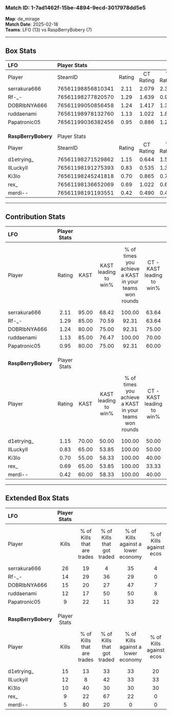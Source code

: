 ### Match ID: 1-7ad1462f-15be-4894-9ecd-3017978dd5e5  
**Map**: de_mirage  
**Match Date**: 2025-02-18  
**Teams**: LFO (13) vs RaspBerryBobery (7)  

---  

## Box Stats  

| **LFO**             | Player Stats      |        |           |          |       |       |       |         |        |      |     |
| :- | :- | :-: | :-: | :-: | :-: | :-: | :-: | :-: | :-: | :-: | :-: |
| Player              | SteamID           | Rating | CT Rating | T Rating | KAST  |  ADR  | Kills | Assists | Deaths | K/D  | HS% |
| serrakura666        | 76561198856810341 |  2.11  |   2.079   |  2.323   | 95.00 | 120.0 |  26   |    2    |   6    | 4.33 | 11  |
| Rf-_-               | 76561198277820570 |  1.29  |   1.639   |  0.904   | 85.00 | 66.6  |  14   |    1    |   8    | 1.75 | 71  |
| DOBRIbNYA666        | 76561199050856458 |  1.24  |   1.417   |  1.302   | 80.00 | 80.9  |  15   |    6    |   13   | 1.15 | 53  |
| ruddaenami          | 76561198978132760 |  1.13  |   1.022   |  1.833   | 85.00 | 85.1  |  12   |    6    |   14   | 0.86 | 50  |
| Papatronic05        | 76561199036382456 |  0.95  |   0.886   |  1.236   | 80.00 | 51.0  |   9   |    3    |   10   | 0.90 | 77  |
|                     |                   |        |           |          |       |       |       |         |        |      |     |
|                     |                   |        |           |          |       |       |       |         |        |      |     |
|                     |                   |        |           |          |       |       |       |         |        |      |     |
| **RaspBerryBobery** | Player Stats      |        |           |          |       |       |       |         |        |      |     |
| Player              | SteamID           | Rating | CT Rating | T Rating | KAST  |  ADR  | Kills | Assists | Deaths | K/D  | HS% |
| d1etrying_          | 76561198271529862 |  1.15  |   0.644   |  1.587   | 70.00 | 88.2  |  15   |    5    |   14   | 1.07 | 53  |
| lILuckyIl           | 76561198191275393 |  0.83  |   0.535   |  1.335   | 65.00 | 58.8  |  12   |    3    |   16   | 0.75 | 58  |
| Ki3lo               | 76561198245241818 |  0.70  |   0.865   |  0.745   | 55.00 | 60.4  |  10   |    3    |   15   | 0.67 | 80  |
| rex_                | 76561198136652069 |  0.69  |   1.022   |  0.684   | 65.00 | 62.3  |   9   |    3    |   17   | 0.53 | 100 |
| merdi--             | 76561198191193551 |  0.42  |   0.490   |  0.458   | 60.00 | 21.9  |   5   |    1    |   14   | 0.36 | 40  |
---  

## Contribution Stats  

| **LFO**             | Player Stats |       |                      |                                                        |                           |                                                             |                          |                                                            |
| :- | :-: | :-: | :-: | :-: | :-: | :-: | :-: | :-: |
| Player              |    Rating    | KAST  | KAST leading to win% | % of times you achieve a KAST in your teams won rounds | CT - KAST leading to win% | CT - % of times you achieve a KAST in your teams won rounds | T - KAST leading to win% | T - % of times you achieve a KAST in your teams won rounds |
| serrakura666        |     2.11     | 95.00 |        68.42         |                         100.00                         |           63.64           |                           100.00                            |          75.00           |                           100.00                           |
| Rf-_-               |     1.29     | 85.00 |        70.59         |                         92.31                          |           63.64           |                           100.00                            |          83.33           |                           83.33                            |
| DOBRIbNYA666        |     1.24     | 80.00 |        75.00         |                         92.31                          |           75.00           |                            85.71                            |          75.00           |                           100.00                           |
| ruddaenami          |     1.13     | 85.00 |        76.47         |                         100.00                         |           70.00           |                           100.00                            |          85.71           |                           100.00                           |
| Papatronic05        |     0.95     | 80.00 |        75.00         |                         92.31                          |           60.00           |                            85.71                            |          100.00          |                           100.00                           |
|                     |              |       |                      |                                                        |                           |                                                             |                          |                                                            |
|                     |              |       |                      |                                                        |                           |                                                             |                          |                                                            |
|                     |              |       |                      |                                                        |                           |                                                             |                          |                                                            |
| **RaspBerryBobery** | Player Stats |       |                      |                                                        |                           |                                                             |                          |                                                            |
| Player              |    Rating    | KAST  | KAST leading to win% | % of times you achieve a KAST in your teams won rounds | CT - KAST leading to win% | CT - % of times you achieve a KAST in your teams won rounds | T - KAST leading to win% | T - % of times you achieve a KAST in your teams won rounds |
| d1etrying_          |     1.15     | 70.00 |        50.00         |                         100.00                         |           50.00           |                           100.00                            |          50.00           |                           100.00                           |
| lILuckyIl           |     0.83     | 65.00 |        53.85         |                         100.00                         |           50.00           |                           100.00                            |          55.56           |                           100.00                           |
| Ki3lo               |     0.70     | 55.00 |        58.33         |                         100.00                         |           40.00           |                           100.00                            |          71.43           |                           100.00                           |
| rex_                |     0.69     | 65.00 |        53.85         |                         100.00                         |           33.33           |                           100.00                            |          71.43           |                           100.00                           |
| merdi--             |     0.42     | 60.00 |        58.33         |                         100.00                         |           40.00           |                           100.00                            |          71.43           |                           100.00                           |
---  

## Extended Box Stats  

| **LFO**             | Player Stats |                            |                            |                                    |                         |                              |                                 |        |                             |                                     |                          |                               |                            |
| :- | :-: | :-: | :-: | :-: | :-: | :-: | :-: | :-: | :-: | :-: | :-: | :-: | :-: |
| Player              |    Kills     | % of Kills that are trades | % of Kills that got traded | % of Kills against a lower economy | % of Kills against ecos | % of Kills that are flawless | % of Kills that are close duels | Deaths | % of Deaths that get traded | % of Deaths against a lower economy | % of Deaths against ecos | % of Deaths that are flawless | % of Deaths that are close |
| serrakura666        |      26      |             19             |             4              |                 35                 |            4            |              88              |                4                |   6    |             33              |                 17                  |            0             |              33               |             0              |
| Rf-_-               |      14      |             29             |             36             |                 29                 |            0            |              64              |                0                |   8    |             25              |                 13                  |            0             |              75               |             13             |
| DOBRIbNYA666        |      15      |             20             |             27             |                 47                 |            7            |              53              |                7                |   13   |             38              |                 15                  |            0             |              69               |             8              |
| ruddaenami          |      12      |             17             |             50             |                 50                 |            8            |              33              |               17                |   14   |             57              |                 36                  |            7             |              71               |             14             |
| Papatronic05        |      9       |             22             |             11             |                 33                 |           22            |              56              |                0                |   10   |             30              |                 20                  |            0             |              70               |             10             |
|                     |              |                            |                            |                                    |                         |                              |                                 |        |                             |                                     |                          |                               |                            |
|                     |              |                            |                            |                                    |                         |                              |                                 |        |                             |                                     |                          |                               |                            |
|                     |              |                            |                            |                                    |                         |                              |                                 |        |                             |                                     |                          |                               |                            |
| **RaspBerryBobery** | Player Stats |                            |                            |                                    |                         |                              |                                 |        |                             |                                     |                          |                               |                            |
| Player              |    Kills     | % of Kills that are trades | % of Kills that got traded | % of Kills against a lower economy | % of Kills against ecos | % of Kills that are flawless | % of Kills that are close duels | Deaths | % of Deaths that get traded | % of Deaths against a lower economy | % of Deaths against ecos | % of Deaths that are flawless | % of Deaths that are close |
| d1etrying_          |      15      |             13             |             33             |                 33                 |           20            |              53              |                7                |   14   |             14              |                 14                  |            7             |              79               |             0              |
| lILuckyIl           |      12      |             8              |             42             |                 33                 |           33            |              75              |               17                |   16   |             38              |                 19                  |            6             |              44               |             0              |
| Ki3lo               |      10      |             40             |             30             |                 30                 |           30            |              60              |                0                |   15   |             13              |                 13                  |            0             |              60               |             13             |
| rex_                |      9       |             22             |             67             |                 22                 |            0            |              78              |               11                |   17   |             29              |                 18                  |            6             |              65               |             0              |
| merdi--             |      5       |             80             |             20             |                 0                  |            0            |              80              |               20                |   14   |             14              |                 14                  |            0             |              79               |             14             |
